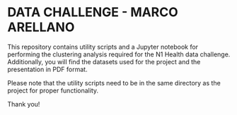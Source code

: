 # DATA CHALLENGE - MARCO ARELLANO

This repository contains utility scripts and a Jupyter notebook for performing the clustering analysis required for the N1 Health data challenge. Additionally, you will find the datasets used for the project and the presentation in PDF format.

Please note that the utility scripts need to be in the same directory as the project for proper functionality.

Thank you!
